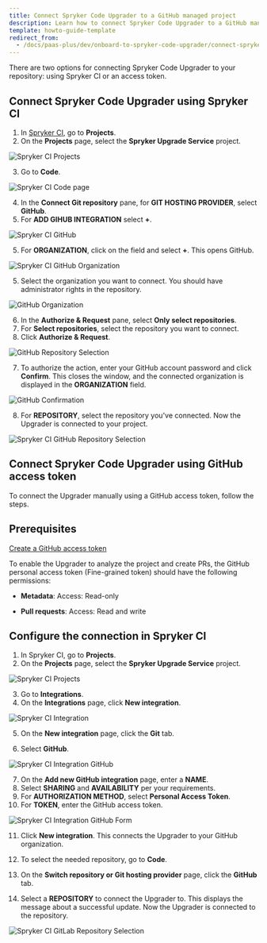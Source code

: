 ```yaml
---
title: Connect Spryker Code Upgrader to a GitHub managed project
description: Learn how to connect Spryker Code Upgrader to a GitHub managed project
template: howto-guide-template
redirect_from:
  - /docs/paas-plus/dev/onboard-to-spryker-code-upgrader/connect-spryker-code-upgrader-to-a-github-managed-project.html
---
```


There are two options for connecting Spryker Code Upgrader to your repository: using Spryker CI or an access token.

## Connect Spryker Code Upgrader using Spryker CI

1. In [Spryker CI](https://docs.spryker.com/docs/scu/dev/spryker-ci.html), go to **Projects**.
2. On the **Projects** page, select the **Spryker Upgrade Service** project.

![Spryker CI Projects](https://spryker.s3.eu-central-1.amazonaws.com/docs/paas%2B/dev/onboard-to-spryker-code-upgrader/connect-spryker-code-upgrader-to-a-github-managed-project.md/spryker_ci_projects.png)

3. Go to **Code**.

![Spryker CI Code page](https://spryker.s3.eu-central-1.amazonaws.com/docs/paas%2B/dev/onboard-to-spryker-code-upgrader/connect-spryker-code-upgrader-to-a-github-managed-project.md/spryker_ci_code_page.png)

4. In the **Connect Git repository** pane, for **GIT HOSTING PROVIDER**, select **GitHub**.
5. For **ADD GIHUB INTEGRATION** select **+**.

![Spryker CI GitHub](https://spryker.s3.eu-central-1.amazonaws.com/docs/paas%2B/dev/onboard-to-spryker-code-upgrader/connect-spryker-code-upgrader-to-a-github-managed-project.md/gitlab_code_add.png)

5. For **ORGANIZATION**, click on the field and select **+**.
    This opens GitHub.

![Spryker CI GitHub Organization](https://spryker.s3.eu-central-1.amazonaws.com/docs/paas%2B/dev/onboard-to-spryker-code-upgrader/connect-spryker-code-upgrader-to-a-github-managed-project.md/github_add_repository.png)

5. Select the organization you want to connect.
    You should have administrator rights in the repository.

![GitHub Organization](https://spryker.s3.eu-central-1.amazonaws.com/docs/paas%2B/dev/onboard-to-spryker-code-upgrader/connect-spryker-code-upgrader-to-a-github-managed-project.md/github_select_organization.png)

6. In the **Authorize & Request** pane, select **Only select repositories**.
7. For **Select repositories**, select the repository you want to connect.
8. Click **Authorize & Request**.

![GitHub Repository Selection](https://spryker.s3.eu-central-1.amazonaws.com/docs/paas%2B/dev/onboard-to-spryker-code-upgrader/connect-spryker-code-upgrader-to-a-github-managed-project.md/github_select_repository.png)

7. To authorize the action, enter your GitHub account password and click **Confirm**.
    This closes the window, and the connected organization is displayed in the **ORGANIZATION** field.

![GitHub Confirmation](https://spryker.s3.eu-central-1.amazonaws.com/docs/paas%2B/dev/onboard-to-spryker-code-upgrader/connect-spryker-code-upgrader-to-a-github-managed-project.md/github_enter_password.png)

8. For **REPOSITORY**, select the repository you've connected.
    Now the Upgrader is connected to your project.

![Spryker CI GitHub Repository Selection](https://spryker.s3.eu-central-1.amazonaws.com/docs/paas%2B/dev/onboard-to-spryker-code-upgrader/connect-spryker-code-upgrader-to-a-github-managed-project.md/spryker_ci_github_repository_selection.png)

## Connect Spryker Code Upgrader using GitHub access token

To connect the Upgrader manually using a GitHub access token, follow the steps.

## Prerequisites

[Create a GitHub access token](https://docs.github.com/en/authentication/keeping-your-account-and-data-secure/creating-a-personal-access-token)

To enable the Upgrader to analyze the project and create PRs, the GitHub personal access token (Fine-grained token) should have the following permissions:

* **Metadata**: Access: Read-only

* **Pull requests**: Access: Read and write


## Configure the connection in Spryker CI


1. In Spryker CI, go to **Projects**.
2. On the **Projects** page, select the **Spryker Upgrade Service** project.

![Spryker CI Projects](https://spryker.s3.eu-central-1.amazonaws.com/docs/paas%2B/dev/onboard-to-spryker-code-upgrader/connect-spryker-code-upgrader-to-a-github-managed-project.md/spryker_ci_projects.png)

3. Go to **Integrations**.
4. On the **Integrations** page, click **New integration**.

![Spryker CI Integration](https://spryker.s3.eu-central-1.amazonaws.com/docs/paas%2B/dev/onboard-to-spryker-code-upgrader/connect-spryker-code-upgrader-to-a-github-managed-project.md/spryker_ci_integration.png)

5. On the **New integration** page, click the **Git** tab.

6. Select **GitHub**.

![Spryker CI Integration GitHub](https://spryker.s3.eu-central-1.amazonaws.com/docs/paas%2B/dev/onboard-to-spryker-code-upgrader/connect-spryker-code-upgrader-to-a-github-managed-project.md/spryker_ci_integration_github.png)

7. On the **Add new GitHub integration** page, enter a **NAME**.
8. Select **SHARING** and **AVAILABILITY** per your requirements.
9. For **AUTHORIZATION METHOD**, select **Personal Access Token**.
10. For **TOKEN**, enter the GitHub access token.

![Spryker CI Integration GitHub Form](https://spryker.s3.eu-central-1.amazonaws.com/docs/paas%2B/dev/onboard-to-spryker-code-upgrader/connect-spryker-code-upgrader-to-a-github-managed-project.md/spryker_ci_integration_github_form.png)

11. Click **New integration**.
    This connects the Upgrader to your GitHub organization.

12. To select the needed repository, go to **Code**.
13. On the **Switch repository or Git hosting provider** page, click the **GitHub** tab.
14. Select a **REPOSITORY** to connect the Upgrader to.
    This displays the message about a successful update. Now the Upgrader is connected to the repository.

![Spryker CI GitLab Repository Selection](https://spryker.s3.eu-central-1.amazonaws.com/docs/paas%2B/dev/onboard-to-spryker-code-upgrader/connect-spryker-code-upgrader-to-a-github-managed-project.md/spryker_ci_github_repository_selection.png)
